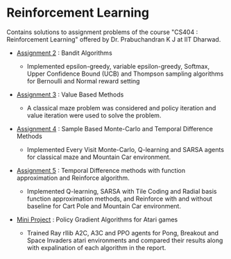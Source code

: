# Reinforcement Learning 
Contains solutions to assignment problems of the course "CS404 : Reinforcement Learning" offered by Dr. Prabuchandran K J at IIT Dharwad.

* [Assignment 2](https://github.com/JS2498/RL_Lab/tree/main/Assignment_2) : Bandit Algorithms
  * Implemented epsilon-greedy, variable epsilon-greedy, Softmax, Upper Confidence Bound (UCB) and Thompson sampling algorithms for Bernoulli and Normal reward setting

* [Assignment 3](https://github.com/JS2498/RL_Lab/tree/main/Assignment3) : Value Based Methods
  * A classical maze problem was considered and policy iteration and value iteration were used to solve the problem.

* [Assignment 4](https://github.com/JS2498/RL_Lab/tree/main/Assignment_4) : Sample Based Monte-Carlo and Temporal Difference Methods
  * Implemented Every Visit Monte-Carlo, Q-learning and SARSA agents for classical maze and Mountain Car environment.

* [Assignment 5](https://github.com/JS2498/RL_Lab/tree/main/Assignment_5) : Temporal Difference methods with function approximation and Reinforce algorithm.
  * Implemented Q-learning, SARSA with Tile Coding and Radial basis function approximation methods, and Reinforce with and without baseline for Cart Pole and Mountain Car environment.

* [Mini Project](https://github.com/JS2498/RL_Lab/tree/main/Mini_project) : Policy Gradient Algorithms for Atari games
  * Trained Ray rllib A2C, A3C and PPO agents for Pong, Breakout and Space Invaders atari environments and compared their results along with expalination of each algorithm in the report.



